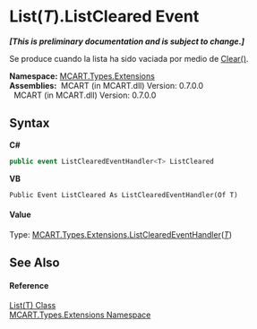 # List(*T*).ListCleared Event
 _**\[This is preliminary documentation and is subject to change.\]**_

Se produce cuando la lista ha sido vaciada por medio de <a href="0a7084ff-4d22-e0c0-6fa4-f9c253b1cc68">Clear()</a>.

**Namespace:**&nbsp;<a href="a8e71047-44e0-7000-43f0-67a6f5b9758c">MCART.Types.Extensions</a><br />**Assemblies:**&nbsp;&nbsp;MCART (in MCART.dll) Version: 0.7.0.0<br />&nbsp;&nbsp;MCART (in MCART.dll) Version: 0.7.0.0<br />

## Syntax

**C#**<br />
``` C#
public event ListClearedEventHandler<T> ListCleared
```

**VB**<br />
``` VB
Public Event ListCleared As ListClearedEventHandler(Of T)
```


#### Value
Type: <a href="1903ca1b-227b-6c54-0c32-3b833e15086b">MCART.Types.Extensions.ListClearedEventHandler</a>(<a href="e472f890-0d94-e75b-9f29-f49cc04a830f">*T*</a>)

## See Also


#### Reference
<a href="e472f890-0d94-e75b-9f29-f49cc04a830f">List(T) Class</a><br /><a href="a8e71047-44e0-7000-43f0-67a6f5b9758c">MCART.Types.Extensions Namespace</a><br />